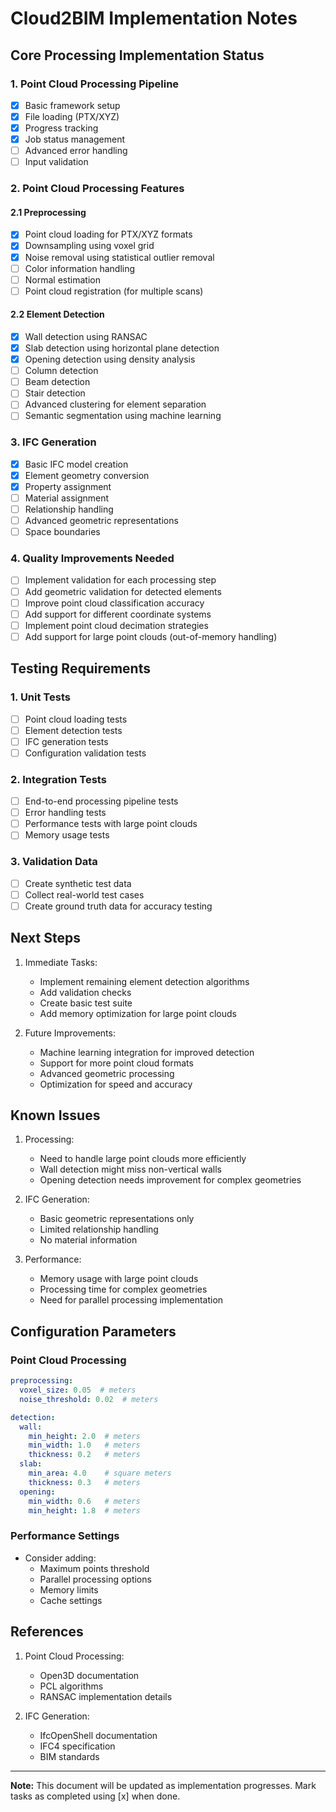 # Cloud2BIM Implementation Notes

## Core Processing Implementation Status

### 1. Point Cloud Processing Pipeline
- [x] Basic framework setup
- [x] File loading (PTX/XYZ)
- [x] Progress tracking
- [x] Job status management
- [ ] Advanced error handling
- [ ] Input validation

### 2. Point Cloud Processing Features
#### 2.1 Preprocessing
- [x] Point cloud loading for PTX/XYZ formats
- [x] Downsampling using voxel grid
- [x] Noise removal using statistical outlier removal
- [ ] Color information handling
- [ ] Normal estimation
- [ ] Point cloud registration (for multiple scans)

#### 2.2 Element Detection
- [x] Wall detection using RANSAC
- [x] Slab detection using horizontal plane detection
- [x] Opening detection using density analysis
- [ ] Column detection
- [ ] Beam detection
- [ ] Stair detection
- [ ] Advanced clustering for element separation
- [ ] Semantic segmentation using machine learning

### 3. IFC Generation
- [x] Basic IFC model creation
- [x] Element geometry conversion
- [x] Property assignment
- [ ] Material assignment
- [ ] Relationship handling
- [ ] Advanced geometric representations
- [ ] Space boundaries

### 4. Quality Improvements Needed
- [ ] Implement validation for each processing step
- [ ] Add geometric validation for detected elements
- [ ] Improve point cloud classification accuracy
- [ ] Add support for different coordinate systems
- [ ] Implement point cloud decimation strategies
- [ ] Add support for large point clouds (out-of-memory handling)

## Testing Requirements

### 1. Unit Tests
- [ ] Point cloud loading tests
- [ ] Element detection tests
- [ ] IFC generation tests
- [ ] Configuration validation tests

### 2. Integration Tests
- [ ] End-to-end processing pipeline tests
- [ ] Error handling tests
- [ ] Performance tests with large point clouds
- [ ] Memory usage tests

### 3. Validation Data
- [ ] Create synthetic test data
- [ ] Collect real-world test cases
- [ ] Create ground truth data for accuracy testing

## Next Steps

1. Immediate Tasks:
   - Implement remaining element detection algorithms
   - Add validation checks
   - Create basic test suite
   - Add memory optimization for large point clouds

2. Future Improvements:
   - Machine learning integration for improved detection
   - Support for more point cloud formats
   - Advanced geometric processing
   - Optimization for speed and accuracy

## Known Issues

1. Processing:
   - Need to handle large point clouds more efficiently
   - Wall detection might miss non-vertical walls
   - Opening detection needs improvement for complex geometries

2. IFC Generation:
   - Basic geometric representations only
   - Limited relationship handling
   - No material information

3. Performance:
   - Memory usage with large point clouds
   - Processing time for complex geometries
   - Need for parallel processing implementation

## Configuration Parameters

### Point Cloud Processing
```yaml
preprocessing:
  voxel_size: 0.05  # meters
  noise_threshold: 0.02  # meters

detection:
  wall:
    min_height: 2.0  # meters
    min_width: 1.0   # meters
    thickness: 0.2   # meters
  slab:
    min_area: 4.0    # square meters
    thickness: 0.3   # meters
  opening:
    min_width: 0.6   # meters
    min_height: 1.8  # meters
```

### Performance Settings
- Consider adding:
  - Maximum points threshold
  - Parallel processing options
  - Memory limits
  - Cache settings

## References

1. Point Cloud Processing:
   - Open3D documentation
   - PCL algorithms
   - RANSAC implementation details

2. IFC Generation:
   - IfcOpenShell documentation
   - IFC4 specification
   - BIM standards

---

**Note:** This document will be updated as implementation progresses. Mark tasks as completed using [x] when done.
